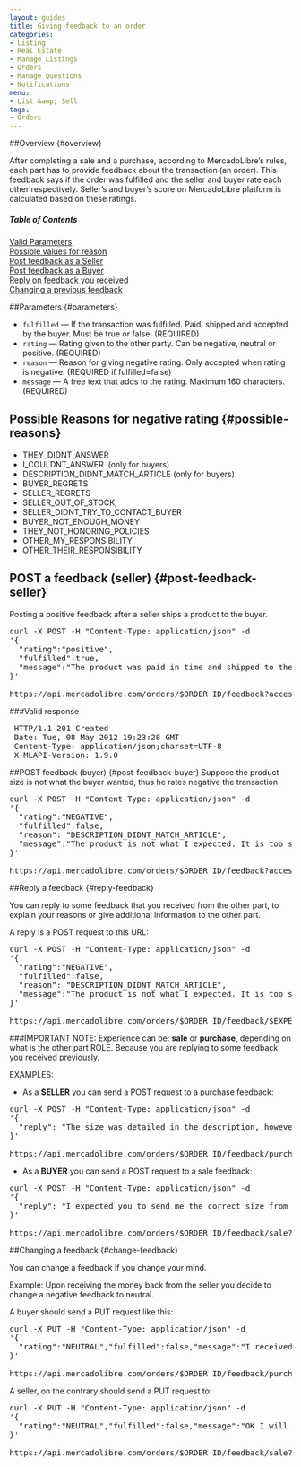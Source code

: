```yaml
---
layout: guides
title: Giving feedback to an order
categories: 
- Listing
- Real Estate
- Manage Listings
- Orders
- Manage Questions
- Notifications
menu: 
- List &amp; Sell
tags: 
- Orders
---
```


##Overview {#overview}

After completing a sale and a purchase, according to MercadoLibre’s rules, each part has to provide feedback about the transaction (an order).
This feedback says if the order was fulfilled and the seller and buyer rate each other respectively.
Seller’s and buyer’s score on MercadoLibre platform is calculated based on these ratings.

<div class="contents">
  <h5>Table of Contents</h5>
  <dl>
    <dt><a href="javascript:void(0)" onClick="goToByScroll('parameters')">Valid Parameters</a></dt>
    <dt><a href="javascript:void(0)" onClick="goToByScroll('possible-reasons')">Possible values for reason</a></dt>
    <dt><a href="javascript:void(0)" onClick="goToByScroll('post-feedback-seller')">Post feedback as a Seller</a></dt>
    <dt><a href="javascript:void(0)" onClick="goToByScroll('post-feedback-buyer')">Post feedback as a Buyer</a></dt>
    <dt><a href="javascript:void(0)" onClick="goToByScroll('reply-feedback')">Reply on feedback you received</a></dt>
    <dt><a href="javascript:void(0)" onClick="goToByScroll('change-feedback')">Changing a previous feedback</a></dt>
  </dl>
</div>

##Parameters {#parameters}
- `fulfilled` — If the transaction was fulfilled. Paid, shipped and accepted by the buyer. Must be true or false. (REQUIRED)
- `rating` —  Rating given to the other party. Can be negative, neutral or positive. (REQUIRED)
- `reason` — Reason for giving negative rating. Only accepted when rating is negative.  (REQUIRED if fulfilled=false)
- `message` — A free text that adds to the rating. Maximum 160 characters. (REQUIRED)

## Possible Reasons for negative rating {#possible-reasons}
* THEY_DIDNT_ANSWER
* I_COULDNT_ANSWER  (only for buyers)
* DESCRIPTION_DIDNT_MATCH_ARTICLE (only for buyers)
* BUYER_REGRETS
* SELLER_REGRETS
* SELLER_OUT_OF_STOCK,
* SELLER_DIDNT_TRY_TO_CONTACT_BUYER
* BUYER_NOT_ENOUGH_MONEY
* THEY_NOT_HONORING_POLICIES
* OTHER_MY_RESPONSIBILITY
* OTHER_THEIR_RESPONSIBILITY



## POST a feedback (seller) {#post-feedback-seller}
Posting a positive feedback after a seller ships a product to the buyer.

<pre class="terminal">
curl -X POST -H "Content-Type: application/json" -d
'{
  "rating":"positive",  
  "fulfilled":true, 
  "message":"The product was paid in time and shipped to the buyer."
}'

https://api.mercadolibre.com/orders/$ORDER_ID/feedback?access_token=$ACCESS_TOKEN  
</pre>

###Valid response

<pre class="terminal">
 HTTP/1.1 201 Created
 Date: Tue, 08 May 2012 19:23:28 GMT
 Content-Type: application/json;charset=UTF-8
 X-MLAPI-Version: 1.9.0
</pre>



##POST feedback (buyer) {#post-feedback-buyer}
Suppose the product size is not what the buyer wanted, thus he rates negative the transaction.

<pre class="terminal">
curl -X POST -H "Content-Type: application/json" -d
'{
  "rating":"NEGATIVE",
  "fulfilled":false,
  "reason": "DESCRIPTION_DIDNT_MATCH_ARTICLE",
  "message":"The product is not what I expected. It is too small."
}'

https://api.mercadolibre.com/orders/$ORDER_ID/feedback?access_token=$ACCESS_TOKEN  
</pre>

##Reply a feedback {#reply-feedback}

You can reply to some feedback that you received from the other part, to explain your reasons or give additional information to the other part.

A reply is a POST request to this URL:


<pre class="terminal">
curl -X POST -H "Content-Type: application/json" -d
'{
  "rating":"NEGATIVE",
  "fulfilled":false,
  "reason": "DESCRIPTION_DIDNT_MATCH_ARTICLE",
  "message":"The product is not what I expected. It is too small."
}'

https://api.mercadolibre.com/orders/$ORDER_ID/feedback/$EXPERIENCE
</pre>



###IMPORTANT NOTE:
Experience can be: **sale** or **purchase**, depending on what is the other part ROLE. Because you are replying to some feedback you received previously.

EXAMPLES:

- As a **SELLER** you can send a POST request to a purchase feedback:


<pre class="terminal">
curl -X POST -H "Content-Type: application/json" -d
'{
  "reply": "The size was detailed in the description, however if you send it back we can refund you the money." 
}'

https://api.mercadolibre.com/orders/$ORDER_ID/feedback/purchase?access_token={aSellersAccessToken}
</pre>


- As a **BUYER** you can send a POST request to a sale feedback:

<pre class="terminal">
curl -X POST -H "Content-Type: application/json" -d
'{
  "reply": "I expected you to send me the correct size from the start." 
}'

https://api.mercadolibre.com/orders/$ORDER_ID/feedback/sale?access_token={aBuyersAccessToken}
</pre>


##Changing a feedback {#change-feedback}

You can change a feedback if you change your mind.

Example: Upon receiving the money back from the seller you decide to change a negative feedback to neutral.

A buyer should send a PUT request like this:

<pre class="terminal">
curl -X PUT -H "Content-Type: application/json" -d
'{
  "rating":"NEUTRAL","fulfilled":false,"message":"I received the money back"
}'

https://api.mercadolibre.com/orders/$ORDER_ID/feedback/purchase?access_token={aBuyersAccessToken}
</pre>

A seller, on the contrary should send a PUT request to:

<pre class="terminal">
curl -X PUT -H "Content-Type: application/json" -d
'{
  "rating":"NEUTRAL","fulfilled":false,"message":"OK I will change the feedback"
}'

https://api.mercadolibre.com/orders/$ORDER_ID/feedback/sale?access_token={aSellersAccessToken}
</pre>
